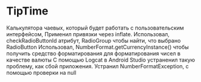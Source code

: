 # TipTime
Калькулятора чаевых, который будет работать с пользовательским интерфейсом,
Применил привязки через inflate.
Использовал, checkRadioButtonId атрибут, RadioGroup чтобы найти, что выбрано RadioButton
Использовал, NumberFormat.getCurrencyInstance() чтобы получить средство форматирования для форматирования чисел в качестве валюты
С помощью Logcat в Android Studio устраненил такую проблему, как сбой приложения.
Устранил NumberFormatException, с помощью проверки на null

